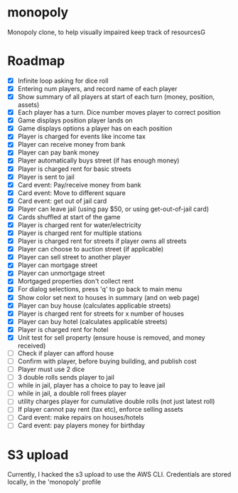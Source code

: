 # monopoly
Monopoly clone, to help visually impaired keep track of resourcesG

# Roadmap 
- [x] Infinite loop asking for dice roll
- [x] Entering num players, and record name of each player
- [x] Show summary of all players at start of each turn (money, position, assets)
- [x] Each player has a turn. Dice number moves player to correct position
- [x] Game displays position player lands on
- [x] Game displays options a player has on each position
- [x] Player is charged for events like income tax
- [x] Player can receive money from bank
- [x] Player can pay bank money
- [x] Player automatically buys street (if has enough money)
- [x] Player is charged rent for basic streets
- [x] Player is sent to jail
- [x] Card event: Pay/receive money from bank
- [x] Card event: Move to different square
- [x] Card event: get out of jail card
- [x] Player can leave jail (using pay $50, or using get-out-of-jail card)
- [x] Cards shuffled at start of the game
- [x] Player is charged rent for water/electricity
- [x] Player is charged rent for multiple stations 
- [x] Player is charged rent for streets if player owns all streets
- [x] Player can choose to auction street (if applicable)
- [x] Player can sell street to another player
- [x] Player can mortgage street
- [x] Player can unmortgage street
- [x] Mortgaged properties don't collect rent
- [x] For dialog selections, press 'q' to go back to main menu
- [x] Show color set next to houses in summary (and on web page)
- [x] Player can buy house (calculates applicable streets)
- [x] Player is charged rent for streets for x number of houses
- [x] Player can buy hotel (calculates applicable streets)
- [x] Player is charged rent for hotel
- [x] Unit test for sell property (ensure house is removed, and money received)
- [ ] Check if player can afford house
- [ ] Confirm with player, before buying building, and publish cost
- [ ] Player must use 2 dice
- [ ] 3 double rolls sends player to jail
- [ ] while in jail, player has a choice to pay to leave jail
- [ ] while in jail, a double roll frees player
- [ ] utility charges player for cumulative double rolls (not just latest roll)
- [ ] If player cannot pay rent (tax etc), enforce selling assets
- [ ] Card event: make repairs on houses/hotels
- [ ] Card event: pay players money for birthday

# S3 upload
Currently, I hacked the s3 upload to use the AWS CLI. Credentials are stored locally, in the 'monopoly' profile
